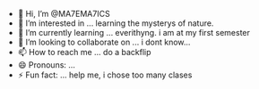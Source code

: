 - 👋 Hi, I’m @MA7EMA7ICS
- 👀 I’m interested in ... learning the mysterys of nature.
- 🌱 I’m currently learning ... everithyng. i am at my first semester
- 💞️ I’m looking to collaborate on ... i dont know...
- 📫 How to reach me ... do a backflip
- 😄 Pronouns: ...
- ⚡ Fun fact: ... help me, i chose too many clases

<!---
MA7EMA7ICS/MA7EMA7ICS is a ✨ special ✨ repository because its `README.md` (this file) appears on your GitHub profile.
You can click the Preview link to take a look at your changes.
--->
